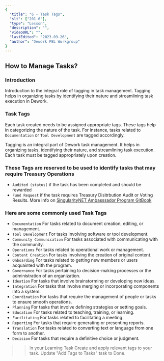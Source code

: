 ```yaml
---
{
  "title": "6 - Task Tags",
  "slt": ["201.6"],
  "type": "Lesson",
  "description": "",
  "videoURL": "",
  "lastEdited": "2023-09-26",
  "author": "Dework PBL Workgroup"
}
---
```


## How to Manage Tasks?
### Introduction

Introduction to the integral role of tagging in task management.
Tagging helps in organizing tasks by identifying their nature and streamlining task execution in Dework.

### Task Tags

Each task created needs to be assigned appropriate tags. These tags help in categorizing the nature of the task. For instance, tasks related to `Documentation` or `Tool Development` are tagged accordingly.

Tagging is an integral part of Dework task management. It helps in organizing tasks, identifying their nature, and streamlining task execution.
Each task must be tagged appropriately upon creation.

### These Tags are reserved to be used to identify tasks that may require Treasury Operations

- `Audited (status)` if the task has been completed and should be rewarded
- `Fund Request` if the task requires Treasury Disitrbution Audit or Voting Results. More info on [SingularityNET Ambasssador Program GitBook](https://snet-ambassadors.gitbook.io/home/group-1/treasury-management#introduction-to-fund-requests)

### Here are some commonly used Task Tags

- `Documentation` For tasks related to document creation, editing, or management.
- `Tool Development` For tasks involving software or tool development.
- `Community Communication` For tasks associated with communicating with the community.
- `Operations` For tasks related to operational work or management.
- `Content Creation` For tasks involving the creation of original content.
- `Onboarding` For tasks related to getting new members or users acquainted with the program.
- `Governance` For tasks pertaining to decision-making processes or the administration of an organization.
- `Ideation` For tasks that involve brainstorming or developing new ideas.
- `Integration` For tasks that involve merging or incorporating components into a system.
- `Coordination` For tasks that require the management of people or tasks to ensure smooth operations.
- `Planning` For tasks that involve defining strategies or setting goals.
- `Education` For tasks related to teaching, training, or learning.
- `Facilitating` For tasks related to facilitating a meeting.
- `Reporting` For tasks that require generating or presenting reports.
- `Translation` For tasks related to converting text or language from one form to another.
- `Decision` For tasks that require a definitive choice or judgment.

>> In your Learning Task Create and apply relevant tags to your task.
>> Update "Add Tags to Tasks" task to Done.
